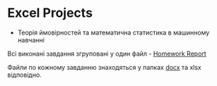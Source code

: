 # Excel Projects

- Теорія ймовiрностей та математична статистика в машинному навчанні

Всі виконані завдання згруповані у один файл -  [Homework Report](Probability_theory_and_mathematical_statistics/Probability_theory_in_machine_learning/practics/Report_Poroskun_PM-81.pdf)

Файли по кожному завданню знаходяться у папках [docx](Probability_theory_and_mathematical_statistics/Probability_theory_in_machine_learning/practics/docx) та xlsx відповідно.
